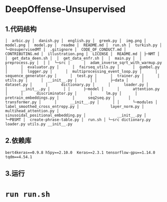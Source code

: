 # DeepOffense-Unsupervised


## 1.代码结构

`│  arbic.py
│  danish.py
│  english.py
│  greek.py
│  img.png
│  model.png
│  model.py
│  readme
│  README.md
│  run.sh
│  turkish.py
│
└─UnsupervisedMT
    │  .gitignore
    │  CODE_OF_CONDUCT.md
    │  CONTRIBUTING.md
    │  illustration.png
    │  LICENSE
    │  README.md
    │
    ├─NMT
    │  │  get_data_deen.sh
    │  │  get_data_enfr.sh
    │  │  main.py
    │  │  preprocess.py
    │  │
    │  └─src
    │      │  adam_inverse_sqrt_with_warmup.py
    │      │  evaluator.py
    │      │  fairseq_utils.py
    │      │  gumbel.py
    │      │  logger.py
    │      │  multiprocessing_event_loop.py
    │      │  sequence_generator.py
    │      │  test.py
    │      │  trainer.py
    │      │  utils.py
    │      │  __init__.py
    │      │
    │      ├─data
    │      │      dataset.py
    │      │      dictionary.py
    │      │      loader.py
    │      │      __init__.py
    │      │
    │      ├─model
    │      │      attention.py
    │      │      discriminator.py
    │      │      lm.py
    │      │      pretrain_embeddings.py
    │      │      seq2seq.py
    │      │      transformer.py
    │      │      __init__.py
    │      │
    │      └─modules
    │              label_smoothed_cross_entropy.py
    │              layer_norm.py
    │              multihead_attention.py
    │              sinusoidal_positional_embedding.py
    │              __init__.py
    │
    └─PBSMT
        │  create-phrase-table.py
        │  run.sh
        │
        └─src
                dictionary.py
                loader.py
                utils.py
                __init__.py`

## 2.依赖库
`
bert4keras==0.9.8
 h5py==2.10.0 
 Keras==2.3.1
 tensorflow-gpu==1.14.0
 tqdm==4.54.1
`

## 3.运行

`run run.sh`
=======
